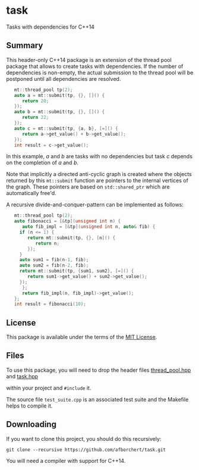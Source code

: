 # task
Tasks with dependencies for C++14

## Summary

This header-only C++14 package is an extension of the thread pool
package that allows to create tasks with dependencies. If the number of
dependencies is non-empty, the actual submission to the thread pool
will be postponed until all dependencies are resolved.

```C++
   mt::thread_pool tp(2);
   auto a = mt::submit(tp, {}, []() {
      return 20;
   });
   auto b = mt::submit(tp, {}, []() {
      return 22;
   });
   auto c = mt::submit(tp, {a, b}, [=]() {
      return a->get_value() + b->get_value();
   });
   int result = c->get_value();
```

In this example, _a_ and _b_ are tasks with no dependencies
but task _c_ depends on the completion of _a_ and _b_.

Note that implicitly a directed anti-cyclic graph is
created where the objects returned by this `mt::submit`
function are pointers to the internal vertices
of the graph. These pointers are based on `std::shared_ptr`
which are automatically free'd.

A recursive divide-and-conquer-pattern can be implemented as follows:

```C++
   mt::thread_pool tp(2);
   auto fibonacci = [&tp](unsigned int n) {
      auto fib_impl = [&tp](unsigned int n, auto& fib) {
	 if (n <= 1) {
	    return mt::submit(tp, {}, [n]() {
	       return n;
	    });
	 }
	 auto sum1 = fib(n-1, fib);
	 auto sum2 = fib(n-2, fib);
	 return mt::submit(tp, {sum1, sum2}, [=]() {
	    return sum1->get_value() + sum2->get_value();
	 });
      };
      return fib_impl(n, fib_impl)->get_value();
   };
   int result = fibonacci(10);
```

## License

This package is available under the terms of
the [MIT License](https://opensource.org/licenses/MIT).

## Files

To use this package, you will need to drop the header files
[thread_pool.hpp](https://github.com/afborchert/tpool/blob/master/thread_pool.hpp)
and
[task.hpp](https://github.com/afborchert/task/blob/master/task.hpp)

within your project and `#include` it.

The source file `test_suite.cpp` is an associated
test suite and the Makefile helps to compile it.

## Downloading

If you want to clone this project, you should do this recursively:

```
git clone --recursive https://github.com/afborchert/task.git
```

You will need a compiler with support for C++14.
